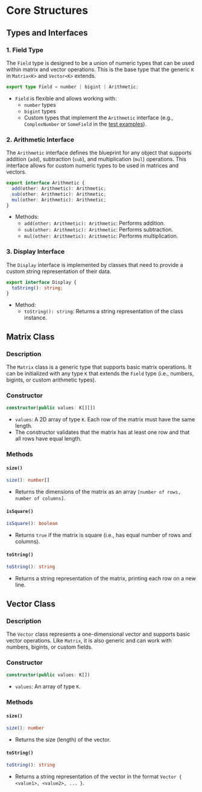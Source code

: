 # Core Structures

## Types and Interfaces

### 1. **Field Type**

The `Field` type is designed to be a union of numeric types that can be used within matrix and vector operations. This is the base type that the generic `K` in `Matrix<K>` and `Vector<K>` extends.

```typescript
export type Field = number | bigint | Arithmetic;
```

- `Field` is flexible and allows working with:
  - `number` types
  - `bigint` types
  - Custom types that implement the `Arithmetic` interface (e.g., `ComplexNumber` or `SomeField` in the [test examples](./testing#mocks)).

### 2. **Arithmetic Interface**

The `Arithmetic` interface defines the blueprint for any object that supports addition (`add`), subtraction (`sub`), and multiplication (`mul`) operations. This interface allows for custom numeric types to be used in matrices and vectors.

```typescript
export interface Arithmetic {
  add(other: Arithmetic): Arithmetic;
  sub(other: Arithmetic): Arithmetic;
  mul(other: Arithmetic): Arithmetic;
}
```

- Methods:
  - `add(other: Arithmetic): Arithmetic`: Performs addition.
  - `sub(other: Arithmetic): Arithmetic`: Performs subtraction.
  - `mul(other: Arithmetic): Arithmetic`: Performs multiplication.

### 3. **Display Interface**

The `Display` interface is implemented by classes that need to provide a custom string representation of their data.

```typescript
export interface Display {
  toString(): string;
}
```

- Method:
  - `toString(): string`: Returns a string representation of the class instance.

## Matrix Class

### Description
The `Matrix` class is a generic type that supports basic matrix operations. It can be initialized with any type `K` that extends the `Field` type (i.e., numbers, bigints, or custom arithmetic types).

### Constructor

```typescript
constructor(public values: K[][])
```

- `values`: A 2D array of type `K`. Each row of the matrix must have the same length.
- The constructor validates that the matrix has at least one row and that all rows have equal length.

### Methods

#### `size()`

```typescript
size(): number[]
```

- Returns the dimensions of the matrix as an array `[number of rows, number of columns]`.

#### `isSquare()`

```typescript
isSquare(): boolean
```

- Returns `true` if the matrix is square (i.e., has equal number of rows and columns).

#### `toString()`

```typescript
toString(): string
```

- Returns a string representation of the matrix, printing each row on a new line.

## Vector Class

### Description

The `Vector` class represents a one-dimensional vector and supports basic vector operations. Like `Matrix`, it is also generic and can work with numbers, bigints, or custom fields.

### Constructor

```typescript
constructor(public values: K[])
```

- `values`: An array of type `K`.

### Methods

#### `size()`

```typescript
size(): number
```

- Returns the size (length) of the vector.

#### `toString()`

```typescript
toString(): string
```

- Returns a string representation of the vector in the format `Vector { <value1>, <value2>, ... }`.
